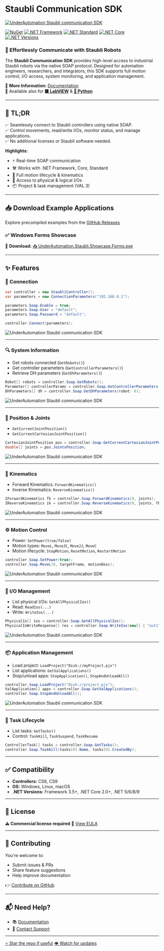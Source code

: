 # Staubli Communication SDK

[![UnderAutomation Staubli communication SDK](https://raw.githubusercontent.com/underautomation/Staubli.NET/refs/heads/main/.github/assets/banner.png)](https://underautomation.com)

[![NuGet](https://img.shields.io/nuget/dt/UnderAutomation.Staubli?label=NuGet%20Downloads&logo=nuget)](https://www.nuget.org/packages/UnderAutomation.Staubli/)
[![.NET Framework](https://img.shields.io/badge/.NET_Framework-3.5+-blueviolet)](#)
[![.NET Standard](https://img.shields.io/badge/.NET_Standard-2.0+-blueviolet)](#)
[![.NET Core](https://img.shields.io/badge/.NET_Core-2.0+-blueviolet)](#)
[![.NET Versions](https://img.shields.io/badge/.NET-5_6_8_9-blueviolet)](#)

### 🤖 Effortlessly Communicate with Staubli Robots

The **Staubli Communication SDK** provides high-level access to industrial Staubli robots via the native SOAP protocol. Designed for automation engineers, researchers, and integrators, this SDK supports full motion control, I/O access, system monitoring, and application management.

🔗 **More Information:** [Documentation](https://underautomation.com/Staubli/documentation)  
🔗 Available also for **[🟨 LabVIEW](https://github.com/underautomation/Staubli.vi)** & **[🐍 Python](https://github.com/underautomation/Staubli.py)**

---

## 🚀 TL;DR

✅ Seamlessly connect to Staubli controllers using native SOAP.  
✅ Control movements, read/write I/Os, monitor status, and manage applications.  
✅ No additional licenses or Staubli software needed.

**Highlights:**

- ⚡ Real-time SOAP communication
- 🛠️ Works with .NET Framework, Core, Standard
- 🔁 Full motion lifecycle & kinematics
- 📡 Access to physical & logical I/Os
- 📦 Project & task management (VAL 3)

---

## 📥 Download Example Applications

Explore precompiled examples from the [GitHub Releases](https://github.com/underautomation/Staubli.NET/releases)

### ✅ Windows Forms Showcase

🔹 **Download:** [📥 UnderAutomation.Staubli.Showcase.Forms.exe](https://github.com/underautomation/Staubli.NET/releases/latest/download/UnderAutomation.Staubli.Showcase.Forms.exe)

---

## ✨ Features

### 🔌 Connection

```csharp
var controller = new StaubliController();
var parameters = new ConnectionParameters("192.168.0.1");

parameters.Soap.Enable = true;
parameters.Soap.User = "default";
parameters.Soap.Password = "default";

controller.Connect(parameters);
```

![UnderAutomation Staubli communication SDK](https://raw.githubusercontent.com/underautomation/Staubli.NET/refs/heads/main/.github/assets/Connect.jpg)


---

### 🔍 System Information

- Get robots connected (`GetRobots()`)
- Get controller parameters (`GetControllerParameters()`)
- Retrieve DH parameters (`GetDhParameters()`)

```csharp
Robot[] robots = controller.Soap.GetRobots();
Parameter[] controllerParams = controller.Soap.GetControllerParameters();
DhParameters[] dh = controller.Soap.GetDhParameters(robot: 0);
```


![UnderAutomation Staubli communication SDK](https://raw.githubusercontent.com/underautomation/Staubli.NET/refs/heads/main/.github/assets/ControllerInfo.jpg)

---

### 📍 Position & Joints

- `GetCurrentJointPosition()`
- `GetCurrentCartesianJointPosition()`

```csharp
CartesianJointPosition pos = controller.Soap.GetCurrentCartesianJointPosition(robot: 0);
double[] joints = pos.JointsPosition;
```


![UnderAutomation Staubli communication SDK](https://raw.githubusercontent.com/underautomation/Staubli.NET/refs/heads/main/.github/assets/CurrentPosition.jpg)

---

### 🧠 Kinematics

- Forward Kinematics: `ForwardKinematics()`
- Inverse Kinematics: `ReverseKinematics()`

```csharp
IForwardKinematics fk = controller.Soap.ForwardKinematics(0, joints);
IReverseKinematics ik = controller.Soap.ReverseKinematics(0, joints, fk.Position, fk.Config, range);
```


![UnderAutomation Staubli communication SDK](https://raw.githubusercontent.com/underautomation/Staubli.NET/refs/heads/main/.github/assets/Kinematics.jpg)


---

### ⚙️ Motion Control

- Power: `SetPower(true/false)`
- Motion types: `MoveL`, `MoveJC`, `MoveJJ`, `MoveC`
- Motion lifecycle: `StopMotion`, `ResetMotion`, `RestartMotion`

```csharp
controller.Soap.SetPower(true);
controller.Soap.MoveL(0, targetFrame, motionDesc);
```

![UnderAutomation Staubli communication SDK](https://raw.githubusercontent.com/underautomation/Staubli.NET/refs/heads/main/.github/assets/Motion.jpg)

---

### 📡 I/O Management

- List physical I/Os: `GetAllPhysicalIos()`
- Read: `ReadIos(...)`
- Write: `WriteIos(...)`

```csharp
PhysicalIo[] ios = controller.Soap.GetAllPhysicalIos();
PhysicalIoWriteResponse[] res = controller.Soap.WriteIos(new[] { "out1" }, new[] { 1.0 });
```

![UnderAutomation Staubli communication SDK](https://raw.githubusercontent.com/underautomation/Staubli.NET/refs/heads/main/.github/assets/PhysicalIos.jpg)

---

### 📦 Application Management

- Load project: `LoadProject("Disk://myProject.pjx")`
- List applications: `GetValApplications()`
- Stop/unload apps: `StopApplication()`, `StopAndUnloadAll()`

```csharp
controller.Soap.LoadProject("Disk://project.pjx");
ValApplication[] apps = controller.Soap.GetValApplications();
controller.Soap.StopAndUnloadAll();
```


![UnderAutomation Staubli communication SDK](https://raw.githubusercontent.com/underautomation/Staubli.NET/refs/heads/main/.github/assets/ValApplications.jpg)


---

### 🔁 Task Lifecycle

- List tasks: `GetTasks()`
- Control: `TaskKill`, `TaskSuspend`, `TaskResume`

```csharp
ControllerTask[] tasks = controller.Soap.GetTasks();
controller.Soap.TaskKill(tasks[0].Name, tasks[0].CreatedBy);
```

---

## ✅ Compatibility

- **Controllers:** CS8, CS9
- **OS:** Windows, Linux, macOS
- **.NET Versions:** Framework 3.5+, .NET Core 2.0+, .NET 5/6/8/9

---

## 📜 License

**⚠️ Commercial license required**
🔗 [View EULA](https://underautomation.com/Staubli/eula)

---

## 🤝 Contributing

You're welcome to:

- Submit issues & PRs
- Share feature suggestions
- Help improve documentation

👉 [Contribute on GitHub](https://github.com/underautomation/Staubli.NET)

---

## 📬 Need Help?

- 📚 [Documentation](https://underautomation.com/Staubli/documentation)
- 📩 [Contact Support](https://underautomation.com/contact)

---

[⭐ Star the repo if useful](https://github.com/underautomation/Staubli.NET/stargazers)
[👁️ Watch for updates](https://github.com/underautomation/Staubli.NET/watchers)
